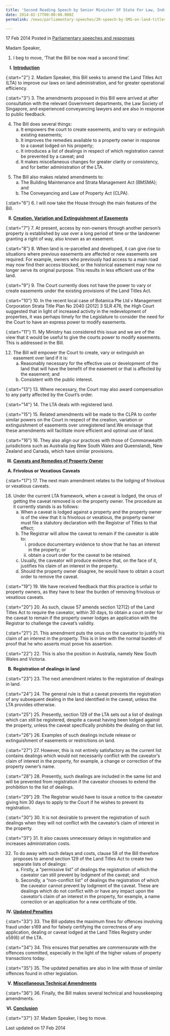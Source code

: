```yaml
---
title: 'Second Reading Speech by Senior Minister Of State For Law, Indranee Rajah SC, on the Land Titles (Amendment) Bill'
date: 2014-02-17T00:00:00.000Z
permalink: /news/parliamentary-speeches/2R-speech-by-SMS-on-land-titles-amendment-bill-2014

---
```



17 Feb 2014 Posted in [Parliamentary speeches and responses](/news/parliamentary-speeches)

Madam Speaker,

1. I beg to move, ‘That the Bill be now read a second time’.

<ol style="list-style-type: upper-roman; font-weight: bold;">
<li><u> Introduction</u></li>
</ol>

{:start="2"}
2. Madam Speaker, this Bill seeks to amend the Land Titles Act (LTA) to improve our laws on land administration, and for greater operational efficiency.

{:start="3"}
3. The amendments proposed in this Bill were arrived at after consultation with the relevant Government departments, the Law Society of Singapore, and experienced conveyancing lawyers and are also in response to public feedback.

<ol start="4">
<li>The Bill does several things:

<ol style="list-style-type: lower-alpha">
<li>It empowers the court to create easements, and to vary or extinguish existing easements; </li>
<li>It improves the remedies available to a property owner in response to a caveat lodged on his property; </li>
<li>It introduces a list of dealings in respect of which registration cannot be prevented by a caveat; and </li>
<li>It makes miscellaneous changes for greater clarity or consistency, and for better administration of the LTA. </li>
</ol>
</li>
</ol>

<ol start="5">
<li>The Bill also makes related amendments to:

<ol style="list-style-type: lower-alpha">
<li> The Building Maintenance and Strata Management Act (BMSMA); and</li>
<li> The Conveyancing and Law of Property Act (CLPA).</li>
</ol>

</li>
</ol>

{:start="6"}
6. I will now take the House through the main features of the Bill.


<ol start="2" style="list-style-type: upper-roman; font-weight:bold;">
<li><u>Creation, Variation and Extinguishment of Easements </u>
</li>
</ol>

{:start="7"}
7. At present, access by non-owners through another person’s property is established by use over a long period of time or the landowner granting a right of way, also known as an easement. 

{:start="8"}
8. When land is re-parcelled and developed, it can give rise to situations where previous easements are affected or new easements are required. For example, owners who previously had access to a main road may now find their access blocked, or the historical easement may now no longer serve its original purpose. This results in less efficient use of the land.

{:start="9"}
9. The Court currently does not have the power to vary or create easements under the existing provisions of the Land Titles Act. 

{:start="10"}
10. In the recent local case of Botanica Pte Ltd v Management Corporation Strata Title Plan No 2040 [2012] 3 SLR 476, the High Court suggested that in light of increased activity in the redevelopment of properties, it was perhaps timely for the Legislature to consider the need for the Court to have an express power to modify easements.

{:start="11"}
11. My Ministry has considered this issue and we are of the view that it would be useful to give the courts power to modify easements. This is addressed in the Bill.


<ol start="12">
<li> The Bill will empower the Court to create, vary or extinguish an easement over land if it is:

<ol style="list-style-type: lower-alpha">

<li>Reasonably necessary for the effective use or development of the land that will have the benefit of the easement or that is affected by the easement; and </li>
<li>Consistent with the public interest. </li>

</ol>

</li>
</ol>

{:start="13"}
13. Where necessary, the Court may also award compensation to any party affected by the Court’s order.

{:start="14"}
14. The LTA deals with registered land.

{:start="15"}
15.  Related amendments will be made to the CLPA to confer similar powers on the Court in respect of the creation, variation or extinguishment of easements over unregistered land.We envisage that these amendments will facilitate more efficient and optimal use of land.

{:start="16"}
16. They also align our practices with those of Commonwealth jurisdictions such as Australia (eg New South Wales and Queensland), New Zealand and Canada, which have similar provisions.


<ol start="3" style="list-style-type: upper-roman; font-weight:bold;">
<li><u>Caveats and Remedies of Property Owner</u></li>
</ol>

<ol style="list-style-type: upper-alpha; font-weight:bold;">
<li>Frivolous or Vexatious Caveats</li>
</ol>

{:start="17"}
17. The next main amendment relates to the lodging of frivolous or vexatious caveats.


<ol start="18">
<li>  Under the current LTA framework, when a caveat is lodged, the onus of getting the caveat removed is on the property owner. The procedure as it currently stands is as follows:

<ol style="list-style-type: lower-alpha">
<li>When a caveat is lodged against a property and the property owner is of the view that it is frivolous or vexatious, the property owner must file a statutory declaration with the Registrar of Titles to that effect; </li>
<li>The Registrar will allow the caveat to remain if the caveator is able to: 

<ol style="list-style-type: lower-roman">
<li>produce documentary evidence to show that he has an interest in the property; or </li>
<li>obtain a court order for the caveat to be retained. </li>

</ol>


</li>
<li>Usually, the caveator will produce evidence that, on the face of it, justifies his claim of an interest in the property.</li>
<li> Should the property owner disagree, he would have to obtain a court order to remove the caveat.</li>

</ol>


</li>
</ol>


{:start="19"}
19. We have received feedback that this practice is unfair to property owners, as they have to bear the burden of removing frivolous or vexatious caveats.

{:start="20"}
20. As such, clause 57 amends section 127(2) of the Land Titles Act to require the caveator, within 30 days, to obtain a court order for the caveat to remain if the property owner lodges an application with the Registrar to challenge the caveat’s validity.

{:start="21"}
21. This amendment puts the onus on the caveator to justify his claim of an interest in the property. This is in line with the normal burden of proof that he who asserts must prove his assertion.

{:start="22"}
22. This is also the position in Australia, namely New South Wales and Victoria.


<ol start="2" style="list-style-type: upper-alpha; font-weight:bold;">
<li>Registration of dealings in land</li>
</ol>

{:start="23"}
23. The next amendment relates to the registration of dealings in land.

{:start="24"}
24. The general rule is that a caveat prevents the registration of any subsequent dealing in the land identified in the caveat, unless the LTA provides otherwise.

{:start="25"}
25. Presently, section 129 of the LTA sets out a list of dealings which can still be registered, despite a caveat having been lodged against the property, unless the caveat specifically prohibits the dealing on that list.

{:start="26"}
26. Examples of such dealings include release or extinguishment of easements or restrictions on land.

{:start="27"}
27. However, this is not entirely satisfactory as the current list contains dealings which would not necessarily conflict with the caveator’s claim of interest in the property, for example, a change or correction of the property owner’s name.

{:start="28"}
28. Presently, such dealings are included in the same list and will be prevented from registration if the caveator chooses to extend the prohibition to the list of dealings.

{:start="29"}
29. The Registrar would have to issue a notice to the caveator giving him 30 days to apply to the Court if he wishes to prevent its registration.

{:start="30"}
30. It is not desirable to prevent the registration of such dealings when they will not conflict with the caveator’s claim of interest in the property.

{:start="31"}
31. It also causes unnecessary delays in registration and increases administration costs.

<ol start="32">
<li>  To do away with such delays and costs, clause 58 of the Bill therefore proposes to amend section 129 of the Land Titles Act to create two separate lists of dealings:
<ol style="list-style-type: lower-alpha">


<li>Firstly, a “permissive list” of dealings the registration of which the caveator can still prevent by lodgment of the caveat; and </li>

<li>Secondly, a “non-conflict list” of dealings the registration of which the caveator cannot prevent by lodgment of the caveat. These are dealings which do not conflict with or have any impact upon the caveator’s claim of an interest in the property, for example, a name correction or an application for a new certificate of title. </li> 
</ol>

</li>
</ol>


<ol start="4" style="list-style-type: upper-roman; font-weight: bold;">
<li><u>Updated Penalties</u></li>
</ol>

{:start="33"}
33. The Bill updates the maximum fines for offences involving fraud under s169 and for falsely certifying the correctness of any application, dealing or caveat lodged at the Land Titles Registry under s59(6) of the LTA.

{:start="34"}
34. This ensures that penalties are commensurate with the offences committed, especially in the light of the higher values of property transactions today.

{:start="35"}
35. The updated penalties are also in line with those of similar offences found in other legislation.

<ol start="5" style="list-style-type: upper-roman; font-weight:bold;">
<li><u>Miscellaneous Technical Amendments</u></li>
</ol>

{:start="36"}
36. Finally, the Bill makes several technical and housekeeping amendments.


<ol start="6" style="list-style-type: upper-roman; font-weight:bold;">
<li><u>Conclusion</u></li>
</ol>

{:start="37"}
37. Madam Speaker, I beg to move.


<p class="right-side-updated">Last updated on 17 Feb 2014</p> 
